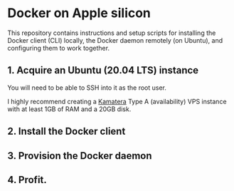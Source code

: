 # Docker on Apple silicon

This repository contains instructions and setup scripts for installing the Docker client (CLI) locally, the Docker daemon remotely (on Ubuntu), and configuring them to work together.

## 1. Acquire an Ubuntu (20.04 LTS) instance

You will need to be able to SSH into it as the root user.

I highly recommend creating a [Kamatera](https://console.kamatera.com) Type A (availability) VPS instance with at least 1GB of RAM and a 20GB disk.

## 2. Install the Docker client

## 3. Provision the Docker daemon

## 4. Profit.